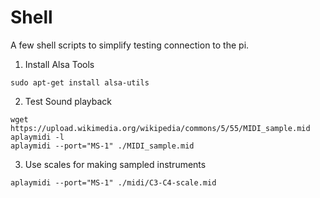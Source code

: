 # Shell

A few shell scripts to simplify testing connection to the pi.

1. Install Alsa Tools

```
sudo apt-get install alsa-utils
```

2. Test Sound playback

```
wget https://upload.wikimedia.org/wikipedia/commons/5/55/MIDI_sample.mid
aplaymidi -l
aplaymidi --port="MS-1" ./MIDI_sample.mid
```

3. Use scales for making sampled instruments

```
aplaymidi --port="MS-1" ./midi/C3-C4-scale.mid
```
